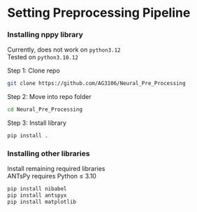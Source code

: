# Setting Preprocessing Pipeline

### Installing nppy library

Currently, does not work on `python3.12` <br>
Tested on `python3.10.12` <br>

Step 1: Clone repo <br>
``` bash
git clone https://github.com/AG3106/Neural_Pre_Processing
```
Step 2: Move into repo folder
```bash
cd Neural_Pre_Processing
```
Step 3: Install library
```bash
pip install .
```

### Installing other libraries
Install remaining required libraries<br>
ANTsPy requires Python &le; 3.10
```bash
pip install nibabel
pip install antspyx
pip install matplotlib
```
